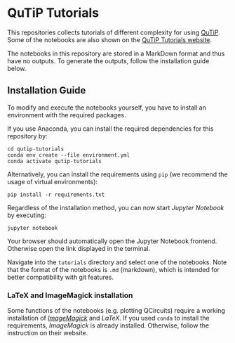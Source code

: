 # QuTiP Tutorials

This repositories collects tutorials of different complexity for
using [QuTiP](qutip.org). Some of the notebooks are also shown on
the [QuTiP Tutorials website](qutip.org/tutorials).

The notebooks in this repository are stored in a MarkDown format and thus 
have no outputs. To generate the outputs, follow the installation guide below.

## Installation Guide

To modify and execute the notebooks yourself, you have to install an
environment with the required packages.

If you use Anaconda, you can install the required dependencies for this
repository by:

```shell
cd qutip-tutorials
conda env create --file environment.yml
conda activate qutip-tutorials
```

Alternatively, you can install the requirements using `pip` (we recommend
the usage of virtual environments):

```shell
pip install -r requirements.txt
```

Regardless of the installation method, you can now start *Jupyter Notebook* by
executing:

```shell
jupyter notebook
```

Your browser should automatically open the Jupyter Notebook frontend. Otherwise
open the link displayed in the terminal.

Navigate into the `tutorials` directory and select one of the notebooks.
Note that the format of the notebooks is `.md` (markdown), which is intended
for better compatibility with git features.

### LaTeX and ImageMagick installation

Some functions of the notebooks (e.g. plotting QCircuits) require a working
installation of [*ImageMagick*](https://imagemagick.org/) and *LaTeX*. If
you used `conda` to install the requirements, *ImageMagick* is already
installed. Otherwise, follow the instruction on their website.

